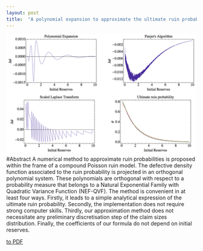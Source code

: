 ```yaml
---
layout: post
title:  "A polynomial expansion to approximate the ultimate ruin probability in the compound Poisson ruin model"
---
```

![RuinProbabilityApproximation](/Publications/UltimateRuinProbabilityUniformCase.png "Risk Reserve process")
#Abstract
A numerical method to approximate ruin probabilities is proposed within the frame of a compound Poisson ruin model. The defective density function associated to the ruin probability is projected in an orthogonal polynomial system. These polynomials are orthogonal with respect to a probability measure that belongs to a Natural Exponential Family with Quadratic Variance Function (NEF-QVF). The method is convenient in at least four ways. Firstly, it leads to a simple analytical expression of the ultimate ruin probability. Secondly, the implementation does not require strong computer skills. Thirdly, our approximation method does not necessitate any preliminary discretisation step of the claim sizes distribution. Finally, the coefficients of our formula do not depend on initial reserves.

[to PDF](/Publications/RuinTheoryContribution2.pdf)